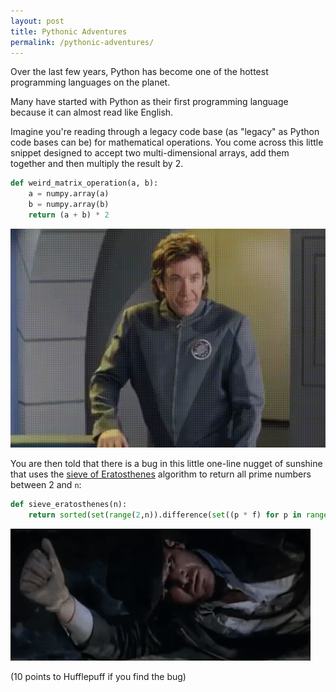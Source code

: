 ```yaml
---
layout: post
title: Pythonic Adventures
permalink: /pythonic-adventures/
---
```


Over the last few years, Python has become one of the hottest programming languages on the planet. 

Many have started with Python as their first programming language because it can almost read like English.

Imagine you're reading through a legacy code base (as "legacy" as Python code bases can be) for mathematical operations. You come across this little snippet designed to accept two multi-dimensional arrays, add them together and then multiply the result by 2.

```python
def weird_matrix_operation(a, b):
    a = numpy.array(a)
    b = numpy.array(b)
    return (a + b) * 2
```


![alt text](/images/too-easy.gif)

You are then told that there is a bug in this little one-line nugget of sunshine that uses the [sieve of Eratosthenes](https://en.wikipedia.org/wiki/Sieve_of_Eratosthenes) algorithm to return all prime numbers between 2 and `n`:

```python
def sieve_eratosthenes(n):
    return sorted(set(range(2,n)).difference(set((p * f) for p in range(2,int(n**0.5) + 2) for f in range(2,(n/p)+1))))
```
![alt text](/images/snakes.gif)

(10 points to Hufflepuff if you find the bug)


